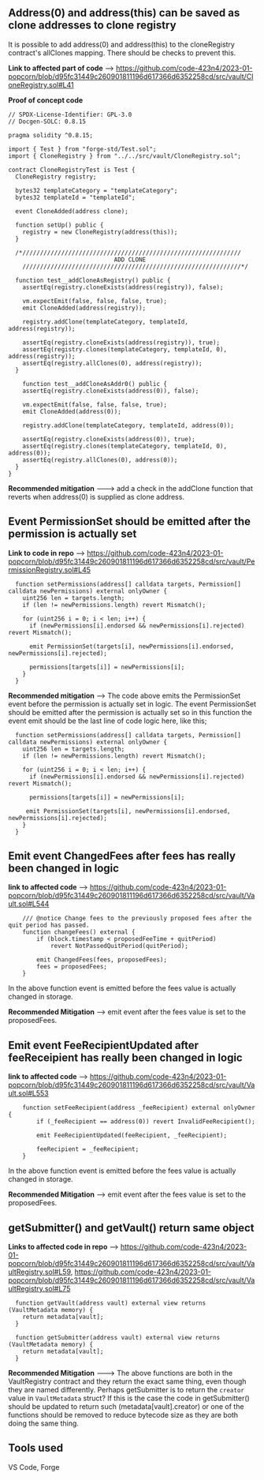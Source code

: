 ## Address(0) and address(this) can be saved as clone addresses to clone registry
It is possible to add address(0) and address(this) to the cloneRegistry contract's allClones mapping. There should be checks to prevent this. 

**Link to affected part of code** -->  https://github.com/code-423n4/2023-01-popcorn/blob/d95fc31449c260901811196d617366d6352258cd/src/vault/CloneRegistry.sol#L41


**Proof of concept code**
```
// SPDX-License-Identifier: GPL-3.0
// Docgen-SOLC: 0.8.15

pragma solidity ^0.8.15;

import { Test } from "forge-std/Test.sol";
import { CloneRegistry } from "../../src/vault/CloneRegistry.sol";

contract CloneRegistryTest is Test {
  CloneRegistry registry;

  bytes32 templateCategory = "templateCategory";
  bytes32 templateId = "templateId";

  event CloneAdded(address clone);

  function setUp() public {
    registry = new CloneRegistry(address(this));
  }

  /*//////////////////////////////////////////////////////////////
                              ADD CLONE
    //////////////////////////////////////////////////////////////*/

  function test__addCloneAsRegistry() public {
    assertEq(registry.cloneExists(address(registry)), false);

    vm.expectEmit(false, false, false, true);
    emit CloneAdded(address(registry));

    registry.addClone(templateCategory, templateId, address(registry));

    assertEq(registry.cloneExists(address(registry)), true);
    assertEq(registry.clones(templateCategory, templateId, 0), address(registry));
    assertEq(registry.allClones(0), address(registry));
  }

    function test__addCloneAsAddr0() public {
    assertEq(registry.cloneExists(address(0)), false);

    vm.expectEmit(false, false, false, true);
    emit CloneAdded(address(0));

    registry.addClone(templateCategory, templateId, address(0));

    assertEq(registry.cloneExists(address(0)), true);
    assertEq(registry.clones(templateCategory, templateId, 0), address(0));
    assertEq(registry.allClones(0), address(0));
  }
}
```
**Recommended mitigation** ---> add a check in the addClone function that reverts when address(0) is supplied as clone address.


## Event  PermissionSet should be emitted after the permission is actually set

**Link to code in repo** --> https://github.com/code-423n4/2023-01-popcorn/blob/d95fc31449c260901811196d617366d6352258cd/src/vault/PermissionRegistry.sol#L45


```
  function setPermissions(address[] calldata targets, Permission[] calldata newPermissions) external onlyOwner {
    uint256 len = targets.length;
    if (len != newPermissions.length) revert Mismatch();

    for (uint256 i = 0; i < len; i++) {
      if (newPermissions[i].endorsed && newPermissions[i].rejected) revert Mismatch();

      emit PermissionSet(targets[i], newPermissions[i].endorsed, newPermissions[i].rejected);

      permissions[targets[i]] = newPermissions[i];
    }
  }
```
**Recommended mitigation** -->  The code above emits the PermissionSet event before the permission is actually set in logic. The event PermissionSet should be emitted after the permission is actually set so in this function the event emit should be the last line of code logic here, like this;

```
  function setPermissions(address[] calldata targets, Permission[] calldata newPermissions) external onlyOwner {
    uint256 len = targets.length;
    if (len != newPermissions.length) revert Mismatch();

    for (uint256 i = 0; i < len; i++) {
      if (newPermissions[i].endorsed && newPermissions[i].rejected) revert Mismatch();

      permissions[targets[i]] = newPermissions[i];

     emit PermissionSet(targets[i], newPermissions[i].endorsed, newPermissions[i].rejected);
    }
  }
```


## Emit event ChangedFees after fees has really been changed in logic

**link to affected code** --> https://github.com/code-423n4/2023-01-popcorn/blob/d95fc31449c260901811196d617366d6352258cd/src/vault/Vault.sol#L544

```
    /// @notice Change fees to the previously proposed fees after the quit period has passed.
    function changeFees() external {
        if (block.timestamp < proposedFeeTime + quitPeriod)
            revert NotPassedQuitPeriod(quitPeriod);

        emit ChangedFees(fees, proposedFees);
        fees = proposedFees;
    }
```

In the above function event is emitted before the fees value is actually changed in storage.

**Recommended Mitigation** --> emit event after the fees value is set to the  proposedFees.


## Emit event FeeRecipientUpdated after feeReceipient has really been changed in logic

**link to affected code** --> https://github.com/code-423n4/2023-01-popcorn/blob/d95fc31449c260901811196d617366d6352258cd/src/vault/Vault.sol#L553

```
    function setFeeRecipient(address _feeRecipient) external onlyOwner {
        if (_feeRecipient == address(0)) revert InvalidFeeRecipient();

        emit FeeRecipientUpdated(feeRecipient, _feeRecipient);

        feeRecipient = _feeRecipient;
    }
```

In the above function event is emitted before the fees value is actually changed in storage.

**Recommended Mitigation** --> emit event after the fees value is set to the  proposedFees.


## getSubmitter() and getVault() return same object

**Links to affected code in repo** --> https://github.com/code-423n4/2023-01-popcorn/blob/d95fc31449c260901811196d617366d6352258cd/src/vault/VaultRegistry.sol#L59, https://github.com/code-423n4/2023-01-popcorn/blob/d95fc31449c260901811196d617366d6352258cd/src/vault/VaultRegistry.sol#L75

```
  function getVault(address vault) external view returns (VaultMetadata memory) {
    return metadata[vault];
  }

  function getSubmitter(address vault) external view returns (VaultMetadata memory) {
    return metadata[vault];
  }
```

**Recommended Mitigation** ---> The above functions are both in the VaultRegistry contract and they return the exact same thing, even though they are named differently. Perhaps getSubmitter is to return the `creator` value in `VaultMetadata` struct? If this is the case the code in getSubmitter() should be updated to return such (metadata[vault].creator) or one of the functions should be removed to reduce bytecode size as they are both doing the same thing.








## Tools used
VS Code, Forge
